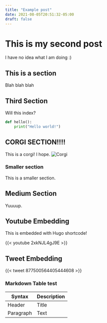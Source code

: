 ```yaml
---
title: "Example post"
date: 2021-08-05T20:51:32-05:00
draft: false
---
```


# This is my second post

I have no idea what I am doing :)

## This is a section

Blah blah blah

## Third Section

Will this index?
```python
def hello():
    print("Hello world!")
```

## CORGI SECTION!!!!
This is a corgi! I hope.
![Corgi](/images/corgi.jpeg)

### Smaller section
This is a smaller section.

## Medium Section
Yuuuup.

## Youtube Embedding
This is embedded with Hugo shortcode!

{{< youtube 2xkNJL4gJ9E >}}

## Tweet Embedding

{{< tweet 877500564405444608 >}}

### Markdown Table test

|Syntax|Description|
|------|-----------|
|Header|Title      |
|Paragraph|Text    |
